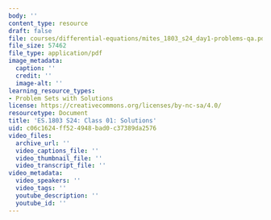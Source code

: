 ```yaml
---
body: ''
content_type: resource
draft: false
file: courses/differential-equations/mites_1803_s24_day1-problems-qa.pdf
file_size: 57462
file_type: application/pdf
image_metadata:
  caption: ''
  credit: ''
  image-alt: ''
learning_resource_types:
- Problem Sets with Solutions
license: https://creativecommons.org/licenses/by-nc-sa/4.0/
resourcetype: Document
title: 'ES.1803 S24: Class 01: Solutions'
uid: c06c1624-ff52-4948-bad0-c37389da2576
video_files:
  archive_url: ''
  video_captions_file: ''
  video_thumbnail_file: ''
  video_transcript_file: ''
video_metadata:
  video_speakers: ''
  video_tags: ''
  youtube_description: ''
  youtube_id: ''
---
```


